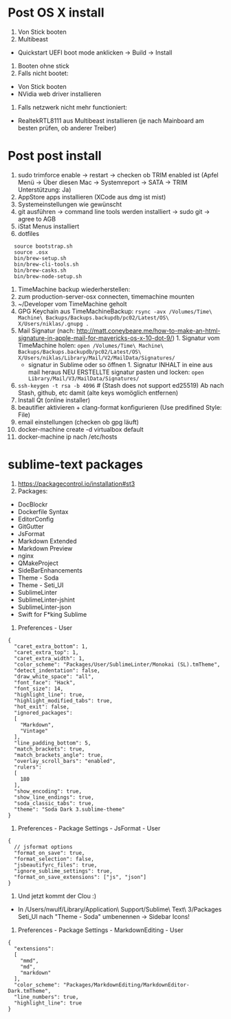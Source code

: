 Post OS X install
=================

1. Von Stick booten
1. Multibeast
  - Quickstart UEFI boot mode anklicken -> Build -> Install
1. Booten ohne stick
1. Falls nicht bootet:
  - Von Stick booten
  - NVidia web driver installieren
1. Falls netzwerk nicht mehr functioniert:
  - RealtekRTL8111 aus Multibeast installieren (je nach Mainboard am besten prüfen, ob anderer Treiber)

Post post install
=================

1. sudo trimforce enable -> restart -> checken ob TRIM enabled ist (Apfel Menü -> Über diesen Mac -> Systemreport -> SATA -> TRIM Unterstützung: Ja)
1. AppStore apps installieren (XCode aus dmg ist mist)
1. Systemeinstellungen wie gewünscht
1. git ausführen -> command line tools werden installiert -> sudo git -> agree to AGB
1. iStat Menus installiert
1. dotfiles

````
  source bootstrap.sh
  source .osx
  bin/brew-setup.sh
  bin/brew-cli-tools.sh
  bin/brew-casks.sh
  bin/brew-node-setup.sh
````

1. TimeMachine backup wiederherstellen:
  1. zum production-server-osx connecten, timemachine mounten
  1. ~/Developer vom TimeMachine geholt
  1. GPG Keychain aus TimeMachineBackup:
    `rsync -avx /Volumes/Time\ Machine\ Backups/Backups.backupdb/pc02/Latest/OS\ X/Users/niklas/.gnupg .`
  1. Mail Signatur (nach: http://matt.coneybeare.me/how-to-make-an-html-signature-in-apple-mail-for-mavericks-os-x-10-dot-9/)
    1. Signatur vom TimeMachine holen: `open /Volumes/Time\ Machine\ Backups/Backups.backupdb/pc02/Latest/OS\ X/Users/niklas/Library/Mail/V2/MailData/Signatures/`
      - signatur in Sublime oder so öffnen
    1. Signatur INHALT in eine aus mail heraus NEU ERSTELLTE signatur pasten und locken: `open Library/Mail/V3/MailData/Signatures/`
1. `ssh-keygen -t rsa -b 4096` # (Stash does not support ed25519)
  Ab nach Stash, github, etc damit (alte keys womöglich entfernen)
1. Install Qt (online installer)
  1. beautifier aktivieren + clang-format konfigurieren (Use predifined Style: File)
1. email einstellungen (checken ob gpg läuft)
1. docker-machine create -d virtualbox default
1. docker-machine ip nach /etc/hosts

sublime-text packages
=====================

1. https://packagecontrol.io/installation#st3
1. Packages:
  - DocBlockr
  - Dockerfile Syntax
  - EditorConfig
  - GitGutter
  - JsFormat
  - Markdown Extended
  - Markdown Preview
  - nginx
  - QMakeProject
  - SideBarEnhancements
  - Theme - Soda
  - Theme - Seti_UI
  - SublimeLinter
  - SublimeLinter-jshint
  - SublimeLinter-json
  - Swift for F*king Sublime
1. Preferences - User
````
{
  "caret_extra_bottom": 1,
  "caret_extra_top": 1,
  "caret_extra_width": 1,
  "color_scheme": "Packages/User/SublimeLinter/Monokai (SL).tmTheme",
  "detect_indentation": false,
  "draw_white_space": "all",
  "font_face": "Hack",
  "font_size": 14,
  "highlight_line": true,
  "highlight_modified_tabs": true,
  "hot_exit": false,
  "ignored_packages":
  [
    "Markdown",
    "Vintage"
  ],
  "line_padding_bottom": 5,
  "match_brackets": true,
  "match_brackets_angle": true,
  "overlay_scroll_bars": "enabled",
  "rulers":
  [
    180
  ],
  "show_encoding": true,
  "show_line_endings": true,
  "soda_classic_tabs": true,
  "theme": "Soda Dark 3.sublime-theme"
}
````
1. Preferences - Package Settings - JsFormat - User
````
{
  // jsformat options
  "format_on_save": true,
  "format_selection": false,
  "jsbeautifyrc_files": true,
  "ignore_sublime_settings": true,
  "format_on_save_extensions": ["js", "json"]
}
````
1. Und jetzt kommt der Clou :)
  - In /Users/nwulf/Library/Application\ Support/Sublime\ Text\ 3/Packages
    Seti_UI nach "Theme - Soda" umbenennen
  -> Sidebar Icons!
1. Preferences - Package Settings - MarkdownEditing - User
````
{
  "extensions":
  [
    "mmd",
    "md",
    "markdown"
  ],
  "color_scheme": "Packages/MarkdownEditing/MarkdownEditor-Dark.tmTheme",
  "line_numbers": true,
  "highlight_line": true
}
````

